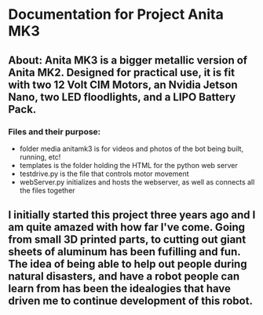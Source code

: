 # Documentation for Project Anita MK3

## About: Anita MK3 is a bigger metallic version of Anita MK2. Designed for practical use, it is fit with two 12 Volt CIM Motors, an Nvidia Jetson Nano, two LED floodlights, and a LIPO Battery Pack. 

### Files and their purpose:

- folder media anitamk3 is for videos and photos of the bot being built, running, etc!
- templates is the folder holding the HTML for the python web server
- testdrive.py is the file that controls motor movement
- webServer.py initializes and hosts the webserver, as well as connects all the files together

## I initially started this project three years ago and I am quite amazed with how far I've come. Going from small 3D printed parts, to cutting out giant sheets of aluminum has been fufilling and fun. The idea of being able to help out people during natural disasters, and have a robot people can learn from has been the idealogies that have driven me to continue development of this robot.
